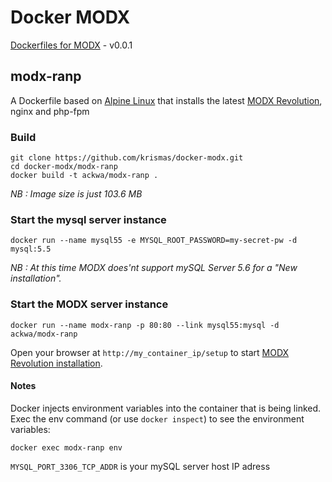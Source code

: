 # Docker MODX
[Dockerfiles for MODX](https://github.com/krismas/docker-modx) - v0.0.1

## modx-ranp

A Dockerfile based on [Alpine Linux](gliderlabs/docker-alpine) that installs the latest [MODX Revolution](https://github.com/modxcms/revolution), nginx and php-fpm 

### Build

```
git clone https://github.com/krismas/docker-modx.git
cd docker-modx/modx-ranp
docker build -t ackwa/modx-ranp .
```

*NB : Image size is just 103.6 MB*

### Start the mysql server instance

```
docker run --name mysql55 -e MYSQL_ROOT_PASSWORD=my-secret-pw -d mysql:5.5
```

*NB : At this time MODX does'nt support mySQL Server 5.6 for a "New installation".*

### Start the MODX server instance

```
docker run --name modx-ranp -p 80:80 --link mysql55:mysql -d ackwa/modx-ranp
```

Open your browser at `http://my_container_ip/setup` to start [MODX Revolution installation](http://rtfm.modx.com/revolution/2.x/getting-started/installation/basic-installation). 

#### Notes

Docker injects environment variables into the container that is being linked.  Exec the env command (or use `docker inspect`) to see the environment variables:

```
docker exec modx-ranp env
```

`MYSQL_PORT_3306_TCP_ADDR` is your mySQL server host IP adress  